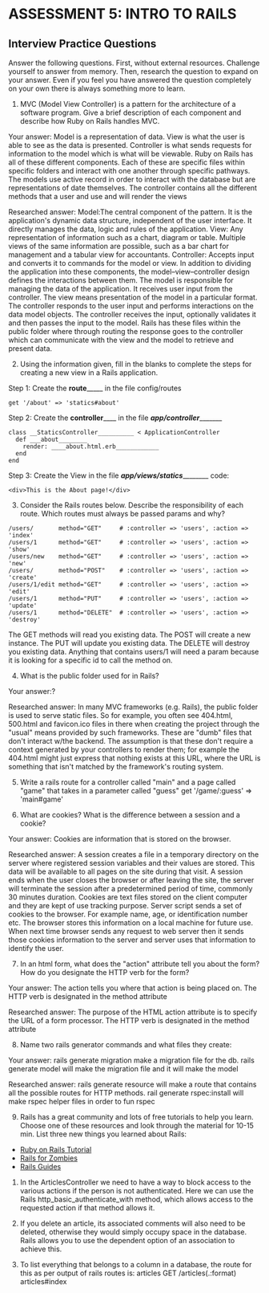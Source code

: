 # ASSESSMENT 5: INTRO TO RAILS
## Interview Practice Questions

Answer the following questions. First, without external resources. Challenge yourself to answer from memory. Then, research the question to expand on your answer. Even if you feel you have answered the question completely on your own there is always something more to learn.

1. MVC (Model View Controller) is a pattern for the architecture of a software program. Give a brief description of each component and describe how Ruby on Rails handles MVC.

  Your answer: Model is a representation of data. View is what the user is able to see as the data is presented. Controller is what sends requests for information to the model which is what will be viewable. Ruby on Rails has all of these different components. Each of these are specific files within specific folders and interact with one another through specific pathways. The models use active record in order to interact with the database but are representations of date themselves. The controller contains all the different methods that a user and use and will render the views

  Researched answer: Model:The central component of the pattern. It is the application's dynamic data structure, independent of the user interface. It directly manages the data, logic and rules of the application. View: Any representation of information such as a chart, diagram or table. Multiple views of the same information are possible, such as a bar chart for management and a tabular view for accountants. Controller: Accepts input and converts it to commands for the model or view. In addition to dividing the application into these components, the model–view–controller design defines the interactions between them. The model is responsible for managing the data of the application. It receives user input from the controller. The view means presentation of the model in a particular format. The controller responds to the user input and performs interactions on the data model objects. The controller receives the input, optionally validates it and then passes the input to the model. Rails has these files within the public folder where through routing the response goes to the controller which can communicate with the view and the model to retrieve and present data.



2. Using the information given, fill in the blanks to complete the steps for creating a new view in a Rails application.

  Step 1: Create the __route_______ in the file config/routes
  ```
  get '/about' => 'statics#about'
  ```

  Step 2: Create the ____controller________ in the file ___app/controller__________
  ```
  class __StaticsController__________ < ApplicationController
    def ___about________
      render: ____about.html.erb____________
    end
  end
  ```

  Step 3: Create the View in the file ___app/views/statics___________
  code:
  ```
  <div>This is the About page!</div>
  ```


3. Consider the Rails routes below. Describe the responsibility of  each route. Which routes must always be passed params and why?

```
/users/       method="GET"     # :controller => 'users', :action => 'index'
/users/1      method="GET"     # :controller => 'users', :action => 'show'
/users/new    method="GET"     # :controller => 'users', :action => 'new'
/users/       method="POST"    # :controller => 'users', :action => 'create'
/users/1/edit method="GET"     # :controller => 'users', :action => 'edit'
/users/1      method="PUT"     # :controller => 'users', :action => 'update'
/users/1      method="DELETE"  # :controller => 'users', :action => 'destroy'
```
The GET methods will read you existing data. The POST will create a new instance. The PUT will update you existing data. The DELETE will destroy you existing data. Anything that contains users/1 will need a param because it is looking for a specific id to call the method on. 




4. What is the public folder used for in Rails?

  Your answer:?

  Researched answer: In many MVC frameworks (e.g. Rails), the public folder is used to serve static files. So for example, you often see 404.html, 500.html and favicon.ico files in there when creating the project through the "usual" means provided by such frameworks. These are "dumb" files that don't interact w/the backend. The assumption is that these don't require a context generated by your controllers to render them; for example the 404.html might just express that nothing exists at this URL, where the URL is something that isn't matched by the framework's routing system.


5. Write a rails route for a controller called "main" and a page called "game" that takes in a parameter called "guess"
get '/game/:guess' => 'main#game'


6. What are cookies? What is the difference between a session and a cookie?

  Your answer: Cookies are information that is stored on the browser.

  Researched answer: A session creates a file in a temporary directory on the server where registered session variables and their values are stored. This data will be available to all pages on the site during that visit. A session ends when the user closes the browser or after leaving the site, the server will terminate the session after a predetermined period of time, commonly 30 minutes duration. Cookies are text files stored on the client computer and they are kept of use tracking purpose. Server script sends a set of cookies to the browser. For example name, age, or identification number etc. The browser stores this information on a local machine for future use. When next time browser sends any request to web server then it sends those cookies information to the server and server uses that information to identify the user.



7. In an html form, what does the "action" attribute tell you about the form? How do you designate the HTTP verb for the form?

  Your answer: The action tells you where that action is being placed on. The HTTP verb is designated in the method attribute

  Researched answer: The purpose of the HTML action attribute is to specify the URL of a form processor. The HTTP verb is designated in the method attribute



8. Name two rails generator commands and what files they create:

  Your answer: rails generate migration make a migration file for the db. rails generate model will make the migration file and it will make the model

  Researched answer: rails generate resource will make a route that contains all the possible routes for HTTP methods. rail generate rspec:install will make rspec helper files in order to fun rspec


9. Rails has a great community and lots of free tutorials to help you learn. Choose one of these resources and look through the material for 10-15 min. List three new things you learned about Rails:
- [Ruby on Rails Tutorial](https://www.tutorialspoint.com/ruby-on-rails/index.htm)
- [Rails for Zombies](http://railsforzombies.org)
- [Rails Guides](http://guides.rubyonrails.org/getting_started.html)

1. In the ArticlesController we need to have a way to block access to the various actions if the person is not authenticated. Here we can use the Rails http_basic_authenticate_with method, which allows access to the requested action if that method allows it.

2. If you delete an article, its associated comments will also need to be deleted, otherwise they would simply occupy space in the database. Rails allows you to use the dependent option of an association to achieve this. 

3. To list everything that belongs to a column in a database, the route for this as per output of rails routes is: articles GET    /articles(.:format)          articles#index
